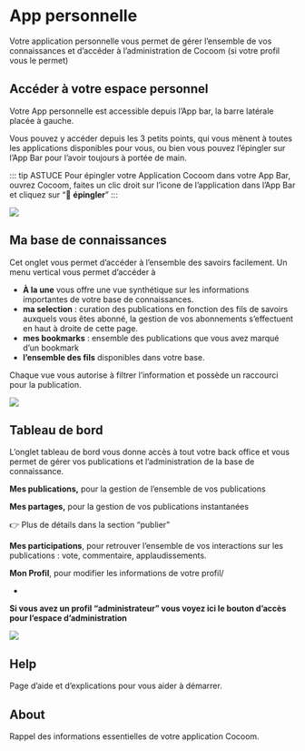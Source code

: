 # App personnelle

Votre application personnelle vous permet de gérer l’ensemble de vos connaissances et d’accéder à l’administration de Cocoom (si votre profil vous le permet)


## Accéder à votre espace personnel

Votre App personnelle est accessible depuis l’App bar, la barre latérale placée à gauche.

Vous pouvez y accéder depuis les 3 petits points, qui vous mènent à toutes les applications disponibles pour vous, ou bien vous pouvez l’épingler sur l’App Bar pour l’avoir toujours à portée de main.

::: tip ASTUCE
Pour épingler votre Application Cocoom dans votre App Bar, ouvrez Cocoom, faites un clic droit sur l’icone de l’application dans l’App Bar et cliquez sur “📌 **épingler**”
:::

![](https://paper-attachments.dropbox.com/s_B0EF110294C4CCF2C25CCF0850B0E273AD055025C011A598910566C22717393F_1588955928792_pin-to-AppBar.png)



## Ma base de connaissances

Cet onglet vous permet d’accéder à l’ensemble des savoirs facilement. Un menu vertical vous permet d’accéder à


- **À la une** vous offre une vue synthétique sur les informations importantes de votre base de connaissances.
- **ma selection** : curation des publications en fonction des fils de savoirs auxquels vous êtes abonné, la gestion de vos abonnements s’effectuent en haut à droite de cette page.
- **mes bookmarks** : ensemble des publications que vous avez marqué d’un bookmark
- **l’ensemble des fils** disponibles dans votre base.

Chaque vue vous autorise à filtrer l’information et possède un raccourci pour la publication.


![](https://paper-attachments.dropbox.com/s_B0EF110294C4CCF2C25CCF0850B0E273AD055025C011A598910566C22717393F_1589103732832_Plan+de+travail+46cocoom-guides-2.png)



## Tableau de bord

L’onglet tableau de bord vous donne accès à tout votre back office et vous permet de gérer vos publications et l’administration de la base de connaissance.

**Mes publications,** pour la gestion de l’ensemble de vos publications

**Mes partages,** pour la gestion de vos publications instantanées

👉 Plus de détails dans la section “publier”

**Mes participations**, pour retrouver l’ensemble de vos interactions sur les publications : vote, commentaire, applaudissements.

**Mon Profil**, pour modifier les informations de votre profil/

+

**Si vous avez un profil “administrateur” vous voyez ici le bouton d’accès pour l’espace d’administration**

![](https://paper-attachments.dropbox.com/s_B0EF110294C4CCF2C25CCF0850B0E273AD055025C011A598910566C22717393F_1589103815286_Plan+de+travail+47cocoom-guides-2.png)



## Help

Page d’aide et d’explications pour vous aider à démarrer.


## About

Rappel des informations essentielles de votre application Cocoom.

